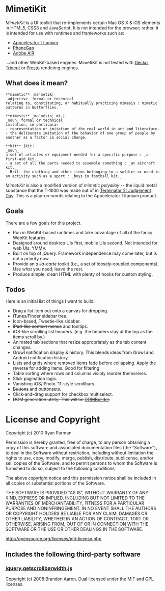# MimetiKit

_MimetiKit_ is a UI toolkit that re-implements certain Mac OS X & iOS elements in HTML5, CSS3 and JavaScript. It is not intended for the browser; rather, it is intended for use with runtimes and frameworks such as:

* [Appcelerator Titanium](http://appcelerator.com)
* [PhoneGap](http://phonegap.com)
* [Adobe AIR](http://adobe.com/air)

...and other WebKit-based engines. MimetiKit is not tested with [Gecko](http://en.wikipedia.org/wiki/Gecko_%28layout_engine%29), [Trident](http://en.wikipedia.org/wiki/Trident_%28layout_engine%29) or [Presto](http://en.wikipedia.org/wiki/Presto_%28layout_engine%29) rendering engines.


## What does it mean?

	**mimetic** |məˈmetik|
	_adjective_ formal or technical
	relating to, constituting, or habitually practicing mimesis : mimetic patterns in butterflies.

	**mimesis** |məˈmēsis; mī-|
	_noun_ formal or technical
	imitation, in particular
	- representation or imitation of the real world in art and literature.
	- the deliberate imitation of the behavior of one group of people by another as a factor in social change.

	**kit** |kit|
	_noun_
	a set of articles or equipment needed for a specific purpose : _a first-aid kit._
	- a set of all the parts needed to assemble something : _an aircraft kit._
	- Brit. the clothing and other items belonging to a soldier or used in an activity such as a sport : _boys in football kit._

_MimetiKit_ is also a modified version of _mimetic polyalloy_ -- the liquid metal substance that the T-1000 was made out of in [Terminator 2: Judgement Day](http://www.imdb.com/title/tt0103064/). This is a play-on-words relating to the Appcelerator Titanium product.


## Goals

There are a few goals for this project.

* Run in WebKit-based runtimes and take advantage of all of the fancy WebKit features.
* Designed around desktop UIs first, mobile UIs second. Not intended for web UIs. YMMV.
* Built on top of jQuery. Framework independence may come later, but is not a priority now.
* Provide an _a-la-carte_ tookit (i.e., a set of loosely-coupled components). Use what you need; leave the rest.
* Produce simple, clean HTML with plenty of hooks for custom styling.


## Todos

Here is an initial list of things I want to build:

* Drag a list item out onto a canvas for dropping.
* iTunes/Finder sidebar tree.
* Icon-based, Tweetie-like sidebar.
* <strike>iPad-like context menus</strike> and tooltips.
* iOS-like scrolling list headers. (e.g. the headers stay at the top as the items scroll by.)
* Animated tab sections that resize appropriately as the tab content changes.
* Growl notification display & history. This blends ideas from Growl and Android notification history.
* Lists and grids where removed items fade before collapsing. Apply the reverse for adding items. Good for filtering.
* Table sorting where rows and columns visibly reorder themselves.
* Slick pagination logic.
* Vanishing iOS/iPhoto '11-style scrollbars.
* <strike>Buttons</strike> and buttonsets.
* Click-and-drag support for checkbox multiselect.
* <strike>DOM generation utility. This will be [DOMBuilder](http://github.com/skyzyx/dombuilder).</strike>


# License and Copyright

Copyright (c) 2010 Ryan Parman

Permission is hereby granted, free of charge, to any person obtaining a copy
of this software and associated documentation files (the "Software"), to deal
in the Software without restriction, including without limitation the rights
to use, copy, modify, merge, publish, distribute, sublicense, and/or sell
copies of the Software, and to permit persons to whom the Software is
furnished to do so, subject to the following conditions:

The above copyright notice and this permission notice shall be included in
all copies or substantial portions of the Software.

THE SOFTWARE IS PROVIDED "AS IS", WITHOUT WARRANTY OF ANY KIND, EXPRESS OR
IMPLIED, INCLUDING BUT NOT LIMITED TO THE WARRANTIES OF MERCHANTABILITY,
FITNESS FOR A PARTICULAR PURPOSE AND NONINFRINGEMENT. IN NO EVENT SHALL THE
AUTHORS OR COPYRIGHT HOLDERS BE LIABLE FOR ANY CLAIM, DAMAGES OR OTHER
LIABILITY, WHETHER IN AN ACTION OF CONTRACT, TORT OR OTHERWISE, ARISING FROM,
OUT OF OR IN CONNECTION WITH THE SOFTWARE OR THE USE OR OTHER DEALINGS IN
THE SOFTWARE.

<http://opensource.org/licenses/mit-license.php>

## Includes the following third-party software

### [jquery.getscrollbarwidth.js](https://github.com/brandonaaron/jquery-getscrollbarwidth)

Copyright (c) 2008 [Brandon Aaron](http://brandonaaron.net). Dual licensed under the [MIT](http://www.opensource.org/licenses/mit-license.php) and [GPL](http://www.opensource.org/licenses/gpl-license.php) licenses.
